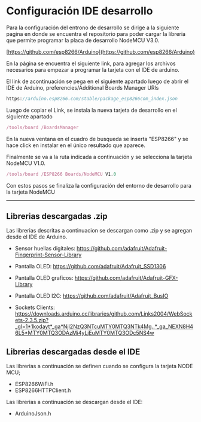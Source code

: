 # Configuración IDE desarrollo

Para la configuración del entrono de desarrollo se dirige a la siguiente pagina en donde se encuentra el repositorio para poder cargar la libreria que permite programar la placa de desarrollo NodeMCU V3.0.

[https://github.com/esp8266/Arduino](https://github.com/esp8266/Arduino)

En la página se encuentra el siguiente link, para agregar los archivos necesarios para empezar a programar la tarjeta con el IDE de arduino.

El link de acontinuación se pega en el siguiente apartado luego de abrir el IDE de Arduino,  preferencies/Additional Boards Manager URls
```jsx
https://arduino.esp8266.com/stable/package_esp8266com_index.json
```
Luego de copiar el Link, se instala la nueva tarjeta de desarrollo en el siguiente apartado
```jsx
/tools/board /BoardsManager
```
En la nueva ventana en el cuadro de busqueda se inserta "ESP8266" y se hace click en instalar en el único resultado que aparece.

Finalmente se va a la ruta indicada a continuación y se selecciona la tarjeta NodeMCU V1.0.
```jsx
/tools/board /ESP8266 Boards/NodeMCU V1.0
```
Con estos pasos se finaliza la configuración del entorno de desarrollo para la tarjeta NodeMCU

------------

## Librerias descargadas .zip

Las librerias descritas a continuacion se descargan como .zip y se agregan desde el IDE de Arduino.

- Sensor huellas digitales: https://github.com/adafruit/Adafruit-Fingerprint-Sensor-Library
- Pantalla OLED: https://github.com/adafruit/Adafruit_SSD1306
- Pantalla OLED graficos: https://github.com/adafruit/Adafruit-GFX-Library
- Pantalla OLED I2C: https://github.com/adafruit/Adafruit_BusIO

- Sockets Clients: https://downloads.arduino.cc/libraries/github.com/Links2004/WebSockets-2.3.5.zip?_gl=1*1kodayt*_ga*NjI2NzQ3NTcuMTY0MTQ3NTk4Mg..*_ga_NEXN8H46L5*MTY0MTQ3ODAzMi4yLjEuMTY0MTQ3ODc5NS4w

## Librerias descargadas desde el IDE
Las librerias a continuación se definen cuando se configura la tarjeta NODE MCU;

- ESP8266WiFi.h
- ESP8266HTTPClient.h

Las librerias a continuación se descargan desde el IDE:
- ArduinoJson.h


